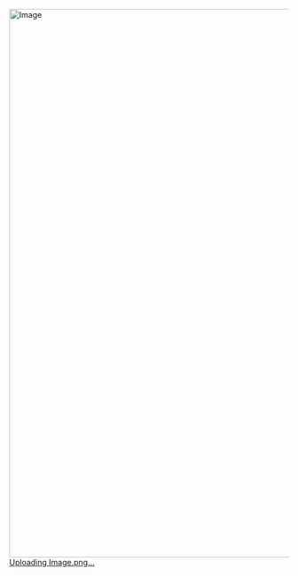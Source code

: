 <img width="989" alt="Image" src="https://github.com/aliyev8/e-commerce-app/assets/81466577/f9c56cce-90e4-4fcd-8ab1-00c33cfc86f3">[Uploading Image.png…]()

